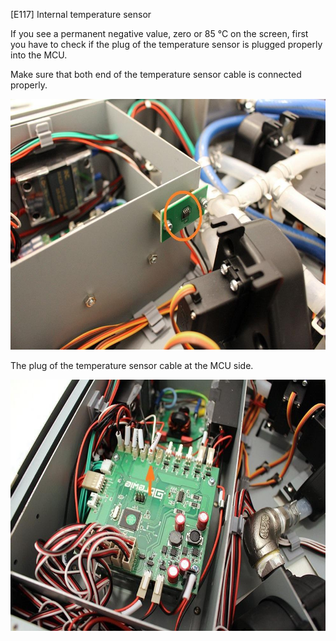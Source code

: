 \[E117\] Internal temperature sensor

If you see a permanent negative value, zero or 85 °C on the screen,
first you have to check if the plug of the temperature sensor is plugged
properly into the MCU.

Make sure that both end of the temperature sensor cable is connected
properly.

<img src="./E117 - Internal temperature sensor//media/image1.jpg" style="width:6.26772in;height:4.18056in" alt="IMG_6070.JPG" />

The plug of the temperature sensor cable at the MCU side.

<img src="./E117 - Internal temperature sensor//media/image2.jpg" style="width:6.26772in;height:4.18056in" alt="Belső.JPG" />
